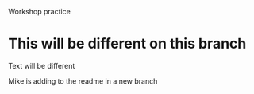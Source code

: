 Workshop practice

# This will be different on this branch

Text will be different

Mike is adding to the readme in a new branch